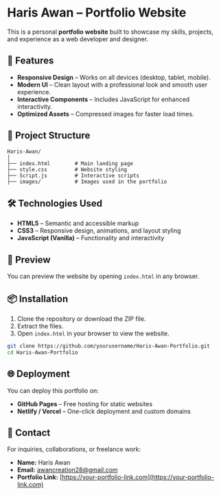 # Haris Awan – Portfolio Website

This is a personal **portfolio website** built to showcase my skills, projects, and experience as a web developer and designer.

## 🚀 Features
- **Responsive Design** – Works on all devices (desktop, tablet, mobile).
- **Modern UI** – Clean layout with a professional look and smooth user experience.
- **Interactive Components** – Includes JavaScript for enhanced interactivity.
- **Optimized Assets** – Compressed images for faster load times.

## 📂 Project Structure
```
Haris-Awan/
│
├── index.html        # Main landing page
├── style.css         # Website styling
├── Script.js         # Interactive scripts
├── images/           # Images used in the portfolio
```

## 🛠️ Technologies Used
- **HTML5** – Semantic and accessible markup
- **CSS3** – Responsive design, animations, and layout styling
- **JavaScript (Vanilla)** – Functionality and interactivity

## 📸 Preview
You can preview the website by opening `index.html` in any browser.

## 📦 Installation
1. Clone the repository or download the ZIP file.
2. Extract the files.
3. Open `index.html` in your browser to view the website.

```bash
git clone https://github.com/yourusername/Haris-Awan-Portfolio.git
cd Haris-Awan-Portfolio
```

## 🌐 Deployment
You can deploy this portfolio on:
- **GitHub Pages** – Free hosting for static websites
- **Netlify / Vercel** – One-click deployment and custom domains

## 📧 Contact
For inquiries, collaborations, or freelance work:
- **Name:** Haris Awan
- **Email:** awancreation28@gmail.com
- **Portfolio Link:** [https://your-portfolio-link.com](https://your-portfolio-link.com)
